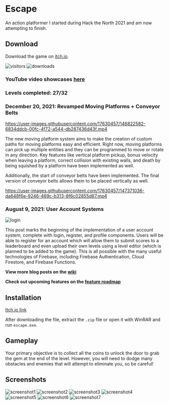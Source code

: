 # Escape
An action platformer I started during Hack the North 2021 and am now attempting to finish.

## Download
Download the game on [itch.io](https://pblpbl.itch.io/escape).

![visitors](https://visitor-badge.glitch.me/badge?page_id=billgan1024.escape)
![downloads](https://img.shields.io/github/downloads/billgan1024/escape/total)

### YouTube video showcases [here](https://youtube.com/playlist?list=PLPNkAYOUT2atOESzGCqV2DMUHghGJIOUC)

### Levels completed: 27/32 

### December 20, 2021: Revamped Moving Platforms + Conveyor Belts

https://user-images.githubusercontent.com/17630457/146822582-6834ddcb-00fc-4f72-a544-db287436d43f.mp4

The new moving platform system aims to make the creation of custom paths for moving platforms easy and efficient.
Right now, moving platforms can pick up multiple entities and they can be programmed to move or rotate in any direction. Key features like vertical platform pickup, bonus velocity when 
leaving a platform, correct collision with existing walls, and death by being squished by a platform have been implemented as well.

Additionally, the start of conveyor belts have been implemented. The final version of conveyor belts allows them to be placed vertically as well. 

https://user-images.githubusercontent.com/17630457/147371036-da648f6e-9246-469c-b313-8f6c02855d87.mp4

### August 9, 2021: User Account Systems
![login](https://github.com/pblpbl1024/escape/blob/main/screenshots/Escape%202021-08-09%202_05_19%20PM.png)

This post marks the beginning of the implementation of a user account system, complete with login, register, and profile components. Users will be able to register for an account which will allow them to submit scores to a leaderboard and even upload their own levels using a level editor (which is planned to be added to the game). This is all possible with the many useful technologies of Firebase, including Firebase Authentication, Cloud Firestore, and Firebase Functions.

**View more blog posts on the [wiki](https://github.com/pblpbl1024/escape/wiki)**

**Check out upcoming features on the [feature roadmap](https://github.com/pblpbl1024/escape/projects/1)**

## Installation
[Itch.io link](https://pblpbl.itch.io/escape)

After downloading the file, extract the `.zip` file or open it with WinRAR and run `escape.exe`.

## Gameplay
Your primary objective is to collect all the coins to unlock the door to grab the gem at tne end of the level. However, you will need to dodge many obstacles and enemies that will attempt to eliminate you, so be careful!

## Screenshots
![screenshot1](https://github.com/pblpbl1024/escape/blob/main/screenshots/Films%20%26%20TV%202021-05-21%2010_42_35%20AM.png)
![screenshot2](https://github.com/pblpbl1024/escape/blob/main/screenshots/Films%20%26%20TV%202021-05-21%2010_43_09%20AM.png)
![screenshot3](https://github.com/pblpbl1024/escape/blob/main/screenshots/Films%20%26%20TV%202021-05-21%2010_44_35%20AM.png)
![screenshot4](https://github.com/pblpbl1024/escape/blob/main/screenshots/Screenshot%202021-04-30%20145842.png)
![screenshot5](https://github.com/pblpbl1024/escape/blob/main/screenshots/Screenshot%202021-04-30%20150006.png)
![screenshot6](https://github.com/pblpbl1024/escape/blob/main/screenshots/Screenshot%202021-04-30%20150016.png)
![screenshot7](https://github.com/pblpbl1024/escape/blob/main/screenshots/Screenshot%202021-04-30%20161830.png)
